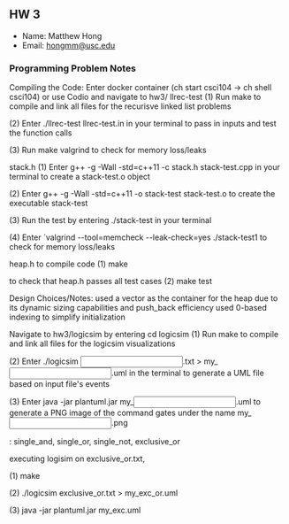 ## HW 3

 - Name: Matthew Hong
 - Email: hongmm@usc.edu

### Programming Problem Notes

Compiling the Code:
Enter docker container (ch start csci104 -> ch shell csci104) or use Codio and navigate to hw3/
llrec-test
(1) Run make to compile and link all files for the recurisve linked list problems

(2) Enter ./llrec-test llrec-test<n>.in in your terminal to pass in inputs and test the function calls

(3) Run make valgrind to check for memory loss/leaks

stack.h
(1) Enter g++ -g -Wall -std=c++11 -c stack.h stack-test.cpp in your terminal to create a stack-test.o object

(2) Enter g++ -g -Wall -std=c++11 -o stack-test stack-test.o to create the executable stack-test

(3) Run the test by entering ./stack-test in your terminal

(4) Enter `valgrind --tool=memcheck --leak-check=yes ./stack-test1 to check for memory loss/leaks

heap.h
to compile code
(1) make

to check that heap.h passes all test cases
(2) make test

Design Choices/Notes:
used a vector as the container for the heap due to its dynamic sizing capabilities and push_back efficiency
used 0-based indexing to simplify initialization

Navigate to hw3/logicsim by entering cd logicsim
(1) Run make to compile and link all files for the logicsim visualizations

(2) Enter ./logicsim <input>.txt > my_<input>.uml in the terminal to generate a UML file based on input file's events

(3) Enter java -jar plantuml.jar my_<input>.uml to generate a PNG image of the command gates under the name my_<input>.png

: single_and, single_or, single_not, exclusive_or

executing logisim on exclusive_or.txt,

(1) make

(2) ./logicsim exclusive_or.txt > my_exc_or.uml

(3) java -jar plantuml.jar my_exc.uml
